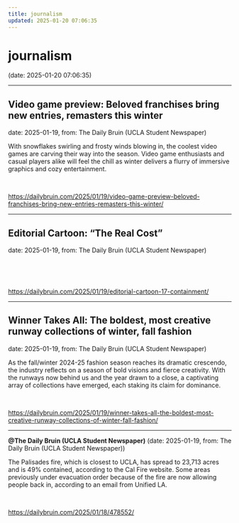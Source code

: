 ```yaml
---
title: journalism
updated: 2025-01-20 07:06:35
---
```


# journalism

(date: 2025-01-20 07:06:35)

---

## Video game preview: Beloved franchises bring new entries, remasters this winter

date: 2025-01-19, from: The Daily Bruin (UCLA Student Newspaper)

With snowflakes swirling and frosty winds blowing in, the coolest video games are carving their way into the season.
Video game enthusiasts and casual players alike will feel the chill as winter delivers a flurry of immersive graphics and cozy entertainment. 

<br> 

<https://dailybruin.com/2025/01/19/video-game-preview-beloved-franchises-bring-new-entries-remasters-this-winter/>

---

## Editorial Cartoon: “The Real Cost”

date: 2025-01-19, from: The Daily Bruin (UCLA Student Newspaper)

&#160; 

<br> 

<https://dailybruin.com/2025/01/19/editorial-cartoon-17-containment/>

---

## Winner Takes All: The boldest, most creative runway collections of winter, fall fashion

date: 2025-01-19, from: The Daily Bruin (UCLA Student Newspaper)

As the fall/winter 2024-25 fashion season reaches its dramatic crescendo, the industry reflects on a season of bold visions and fierce creativity.
With the runways now behind us and the year drawn to a close, a captivating array of collections have emerged, each staking its claim for dominance. 

<br> 

<https://dailybruin.com/2025/01/19/winner-takes-all-the-boldest-most-creative-runway-collections-of-winter-fall-fashion/>

---

**@The Daily Bruin (UCLA Student Newspaper)** (date: 2025-01-19, from: The Daily Bruin (UCLA Student Newspaper))

The Palisades fire, which is closest to UCLA, has spread to 23,713 acres and is 49% contained, according to the Cal Fire website. Some areas previously under evacuation order because of the fire are now allowing people back in, according to an email from Unified LA. 

<br> 

<https://dailybruin.com/2025/01/18/478552/>

